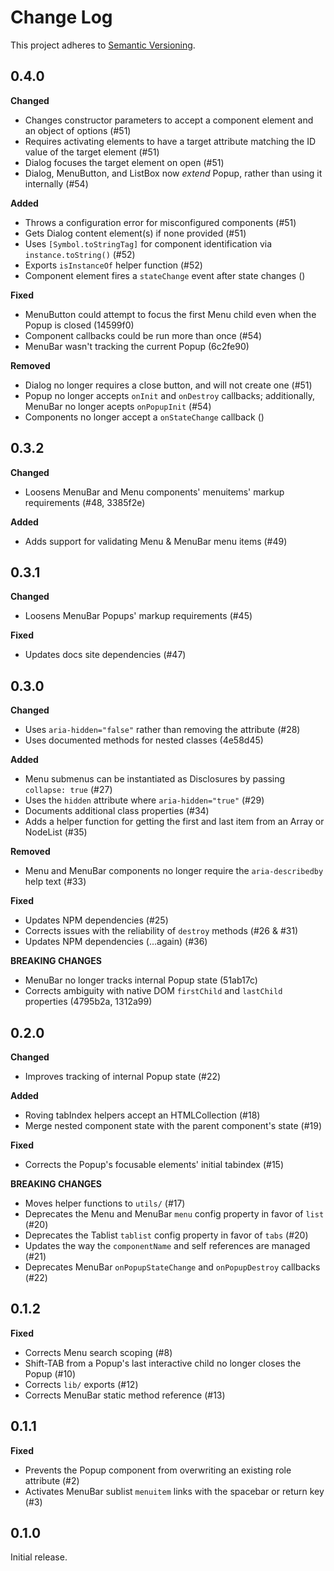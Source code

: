 # Change Log
This project adheres to [Semantic Versioning](http://semver.org/).

## 0.4.0

**Changed**

- Changes constructor parameters to accept a component element and an object of options (#51)
- Requires activating elements to have a target attribute matching the ID value of the target element (#51)
- Dialog focuses the target element on open (#51)
- Dialog, MenuButton, and ListBox now _extend_ Popup, rather than using it internally (#54)

**Added**

- Throws a configuration error for misconfigured components (#51)
- Gets Dialog content element(s) if none provided (#51)
- Uses `[Symbol.toStringTag]` for component identification via `instance.toString()` (#52)
- Exports `isInstanceOf` helper function (#52)
- Component element fires a `stateChange` event after state changes ()

**Fixed**

- MenuButton could attempt to focus the first Menu child even when the Popup is closed (14599f0)
- Component callbacks could be run more than once (#54)
- MenuBar wasn't tracking the current Popup (6c2fe90)

**Removed**

- Dialog no longer requires a close button, and will not create one (#51)
- Popup no longer accepts `onInit` and `onDestroy` callbacks; additionally, MenuBar no longer acepts `onPopupInit` (#54)
- Components no longer accept a `onStateChange` callback ()

## 0.3.2

**Changed**

- Loosens MenuBar and Menu components' menuitems' markup requirements (#48, 3385f2e)

**Added**

- Adds support for validating Menu & MenuBar menu items (#49)

## 0.3.1

**Changed**

- Loosens MenuBar Popups' markup requirements (#45)

**Fixed**

- Updates docs site dependencies (#47)

## 0.3.0

**Changed**

- Uses `aria-hidden="false"` rather than removing the attribute (#28)
- Uses documented methods for nested classes (4e58d45)

**Added**

- Menu submenus can be instantiated as Disclosures by passing `collapse: true` (#27)
- Uses the `hidden` attribute where `aria-hidden="true"` (#29)
- Documents additional class properties (#34)
- Adds a helper function for getting the first and last item from an Array or NodeList (#35)

**Removed**

- Menu and MenuBar components no longer require the `aria-describedby` help text (#33)

**Fixed**

- Updates NPM dependencies (#25)
- Corrects issues with the reliability of `destroy` methods (#26 & #31)
- Updates NPM dependencies (...again) (#36)

**BREAKING CHANGES**

- MenuBar no longer tracks internal Popup state (51ab17c)
- Corrects ambiguity with native DOM `firstChild` and `lastChild` properties (4795b2a, 1312a99)

## 0.2.0

**Changed**

- Improves tracking of internal Popup state (#22)

**Added**

- Roving tabIndex helpers accept an HTMLCollection (#18)
- Merge nested component state with the parent component's state (#19)

**Fixed**

- Corrects the Popup's focusable elements' initial tabindex (#15)

**BREAKING CHANGES**

- Moves helper functions to `utils/` (#17)
- Deprecates the Menu and MenuBar `menu` config property in favor of `list` (#20)
- Deprecates the Tablist `tablist` config property in favor of `tabs` (#20)
- Updates the way the `componentName` and self references are managed (#21)
- Deprecates MenuBar `onPopupStateChange` and `onPopupDestroy` callbacks (#22)

## 0.1.2

**Fixed**

- Corrects Menu search scoping (#8)
- Shift-TAB from a Popup's last interactive child no longer closes the Popup (#10)
- Corrects `lib/` exports (#12)
- Corrects MenuBar static method reference (#13)

## 0.1.1

**Fixed**

- Prevents the Popup component from overwriting an existing role attribute (#2)
- Activates MenuBar sublist `menuitem` links with the spacebar or return key (#3)

## 0.1.0

Initial release.
